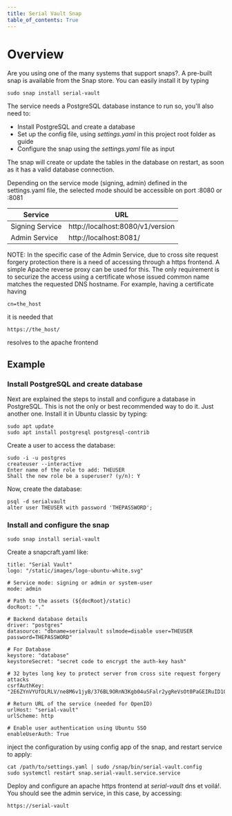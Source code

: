 ```yaml
---
title: Serial Vault Snap
table_of_contents: True
---
```


# Overview

Are you using one of the many systems that support snaps?. 
A pre-built snap is available from the Snap store.
You can easily install it by typing 

```
sudo snap install serial-vault
```

The service needs a PostgreSQL database instance to run so, you'll also
need to:

 * Install PostgreSQL and create a database
 * Set up the config file, using _settings.yaml_ in this project root folder as guide
 * Configure the snap using the _settings.yaml_ file as input

 The snap will create or update the tables in the database on restart, as soon as it has
 a valid database connection.

 Depending on the service mode (signing, admin) defined in the settings.yaml
 file, the selected mode should be accessible on port :8080 or :8081 

| Service | URL |
|---------|-----|
| Signing Service | http://localhost:8080/v1/version |
| Admin Service | http://localhost:8081/ |


NOTE: In the specific case of the Admin Service, due to cross site request forgery protection
there is a need of accessing through a https frontend. A simple Apache reverse proxy
can be used for this. The only requirement is to securize the access using a certificate
whose issued common name matches the requested DNS hostname.
For example, having a certificate having

```
cn=the_host
```

it is needed that

```
https://the_host/
```

resolves to the apache frontend

## Example

### Install PostgreSQL and create database

Next are explained the steps to install and configure a database in PostgreSQL. This 
is not the only or best recommended way to do it. Just another one.
Install it in Ubuntu classic by typing:

```
sudo apt update
sudo apt install postgresql postgresql-contrib
```

Create a user to access the database:
```
sudo -i -u postgres
createuser --interactive
Enter name of the role to add: THEUSER
Shall the new role be a superuser? (y/n): Y
```

Now, create the database:
```
psql -d serialvault
alter user THEUSER with password 'THEPASSWORD';
```

### Install and configure the snap

```
sudo snap install serial-vault
```

Create a snapcraft.yaml like:

```
title: "Serial Vault"
logo: "/static/images/logo-ubuntu-white.svg"

# Service mode: signing or admin or system-user
mode: admin

# Path to the assets (${docRoot}/static)
docRoot: "."

# Backend database details
driver: "postgres"
datasource: "dbname=serialvault sslmode=disable user=THEUSER password=THEPASSWORD"

# For Database
keystore: "database"
keystoreSecret: "secret code to encrypt the auth-key hash"

# 32 bytes long key to protect server from cross site request forgery attacks
csrfAuthKey: "2E6ZYnVYUfDLRLV/ne8M6v1jyB/376BL9ORnN3Kgb04uSFalr2ygReVsOt0PaGEIRuID10TePBje5xdjIOEjQQ=="

# Return URL of the service (needed for OpenID)
urlHost: "serial-vault"
urlScheme: http

# Enable user authentication using Ubuntu SSO
enableUserAuth: True
```

inject the configuration by using config app of the snap, and restart service to apply:

```
cat /path/to/settings.yaml | sudo /snap/bin/serial-vault.config
sudo systemctl restart snap.serial-vault.service.service
```

Deploy and configure an apache https frontend at _serial-vault_ dns et voilá!. You should see 
the admin service, in this case, by accessing:

```
https://serial-vault
```
